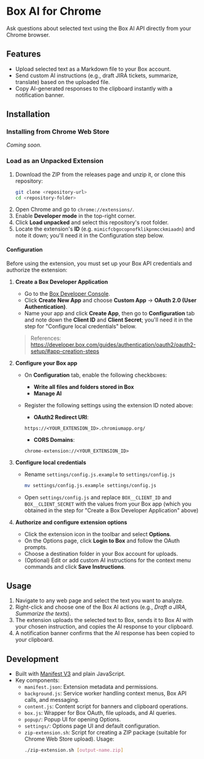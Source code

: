 # Box AI for Chrome

Ask questions about selected text using the Box AI API directly from your Chrome browser.

## Features
- Upload selected text as a Markdown file to your Box account.
- Send custom AI instructions (e.g., draft JIRA tickets, summarize, translate) based on the uploaded file.
- Copy AI-generated responses to the clipboard instantly with a notification banner.

## Installation

### Installing from Chrome Web Store

_Coming soon._

### Load as an Unpacked Extension
1. Download the ZIP from the releases page and unzip it, or clone this repository:
   ```bash
   git clone <repository-url>
   cd <repository-folder>
   ```
2. Open Chrome and go to `chrome://extensions/`.
3. Enable **Developer mode** in the top-right corner.
4. Click **Load unpacked** and select this repository's root folder.
5. Locate the extension's **ID** (e.g. `mimicfcbgocopnofklikpnmcckmiaadn`) and note it down; you'll need it in the Configuration step below.

#### Configuration
Before using the extension, you must set up your Box API credentials and authorize the extension:
  
1. **Create a Box Developer Application**
   - Go to the [Box Developer Console](https://app.box.com/developers/console).
   - Click **Create New App** and choose **Custom App** → **OAuth 2.0 (User Authentication)**.
   - Name your app and click **Create App**, then go to **Configuration** tab and note down the **Client ID** and **Client Secret**; you'll need it in the step for "Configure local credentials" below.

   > References: 
   > https://developer.box.com/guides/authentication/oauth2/oauth2-setup/#app-creation-steps

2. **Configure your Box app**
   - On **Configuration** tab, enable the following checkboxes:
      - **Write all files and folders stored in Box**
      - **Manage AI**
   - Register the following settings using the extension ID noted above:

      - **OAuth2 Redirect URI**:
      ```
      https://<YOUR_EXTENSION_ID>.chromiumapp.org/
      ```

      - **CORS Domains**:
      ```
      chrome-extension://<YOUR_EXTENSION_ID>
      ```

2. **Configure local credentials**  
   - Rename `settings/config.js.example` to `settings/config.js`
      ```bash
      mv settings/config.js.example settings/config.js
      ```  
   - Open `settings/config.js` and replace `BOX__CLIENT_ID` and `BOX__CLIENT_SECRET` with the values from your Box app (which you obtained  in the step for "Create a Box Developer Application" above)

3. **Authorize and configure extension options**
   - Click the extension icon in the toolbar and select **Options**.
   - On the Options page, click **Login to Box** and follow the OAuth prompts.
   - Choose a destination folder in your Box account for uploads.
   - (Optional) Edit or add custom AI instructions for the context menu commands and click **Save Instructions**.

## Usage
1. Navigate to any web page and select the text you want to analyze.
2. Right-click and choose one of the Box AI actions (e.g., *Draft a JIRA*, *Summarize the texts*).
3. The extension uploads the selected text to Box, sends it to Box AI with your chosen instruction,
   and copies the AI response to your clipboard.
4. A notification banner confirms that the AI response has been copied to your clipboard.

## Development
- Built with [Manifest V3](https://developer.chrome.com/docs/extensions/mv3/) and plain JavaScript.
- Key components:
  - `manifest.json`: Extension metadata and permissions.
  - `background.js`: Service worker handling context menus, Box API calls, and messaging.
  - `content.js`: Content script for banners and clipboard operations.
  - `box.js`: Wrapper for Box OAuth, file uploads, and AI queries.
  - `popup/`: Popup UI for opening Options.
  - `settings/`: Options page UI and default configuration.
  - `zip-extension.sh`: Script for creating a ZIP package (suitable for Chrome Web Store upload). Usage:
      ```bash
      ./zip-extension.sh [output-name.zip]
      ```
